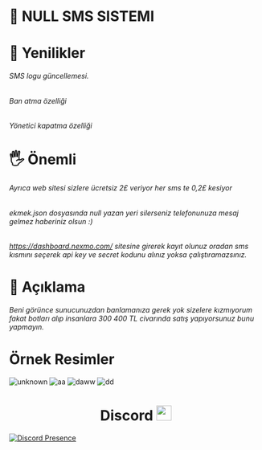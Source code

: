 # 💬 NULL SMS SISTEMI


# 🌟 Yenilikler

###### SMS logu güncellemesi.
###### Ban atma özelliği
###### Yönetici kapatma özelliği

# 🖐 Önemli 

###### Ayrıca web sitesi sizlere ücretsiz 2£ veriyor her sms te 0,2£ kesiyor
###### ekmek.json dosyasında null yazan yeri silerseniz telefonunuza mesaj gelmez haberiniz olsun :)
###### https://dashboard.nexmo.com/ sitesine girerek kayıt olunuz oradan sms kısmını seçerek api key ve secret kodunu alınız yoksa çalıştıramazsınız.

# 🎀 Açıklama
###### Beni görünce sunucunuzdan banlamanıza gerek yok sizelere kızmıyorum fakat botları alıp insanlara 300 400 TL civarında satış yapıyorsunuz bunu yapmayın.

# Örnek Resimler
![unknown](https://user-images.githubusercontent.com/60463845/154804357-9d252f5c-1722-442f-9171-2c71965dbc0c.png)
![aa](https://user-images.githubusercontent.com/60463845/154804121-9dc45e0d-a558-4549-a707-cfb29463a9c9.png)
![daww](https://user-images.githubusercontent.com/60463845/154804123-c729f6ca-e349-4c86-a253-54ac449a3c77.png)
![dd](https://user-images.githubusercontent.com/60463845/154804118-37b6cf68-30b3-42dd-83d6-ad93af513db4.png)


<h1 align="center"> Discord <img src="https://raw.githubusercontent.com/iampavangandhi/iampavangandhi/master/gifs/Hi.gif" width="30px"> </h1>

[![Discord Presence](https://lanyard-profile-readme.vercel.app/api/769979665224958020?hideDiscrim=true)](https://discord.com/users/769979665224958020)
